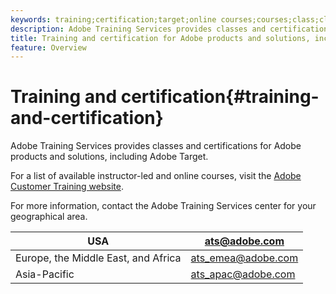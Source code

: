 ```yaml
---
keywords: training;certification;target;online courses;courses;class;classes
description: Adobe Training Services provides classes and certifications for Adobe products and solutions, including Adobe Target.
title: Training and certification for Adobe products and solutions, including Adobe Target
feature: Overview
---
```


# Training and certification{#training-and-certification}

Adobe Training Services provides classes and certifications for Adobe products and solutions, including Adobe Target.

For a list of available instructor-led and online courses, visit the [Adobe Customer Training website](https://training.adobe.com/training/courses.html#solution=adobeTarget).

For more information, contact the Adobe Training Services center for your geographical area.

|  USA  | [ats@adobe.com](mailto:ats@adobe.com)  |
|---|---|
|  Europe, the Middle East, and Africa  | [ats_emea@adobe.com](mailto:ats_emea@adobe.com)  |
|  Asia-Pacific  | [ats_apac@adobe.com](mailto:ats_apac@adobe.com)  |


